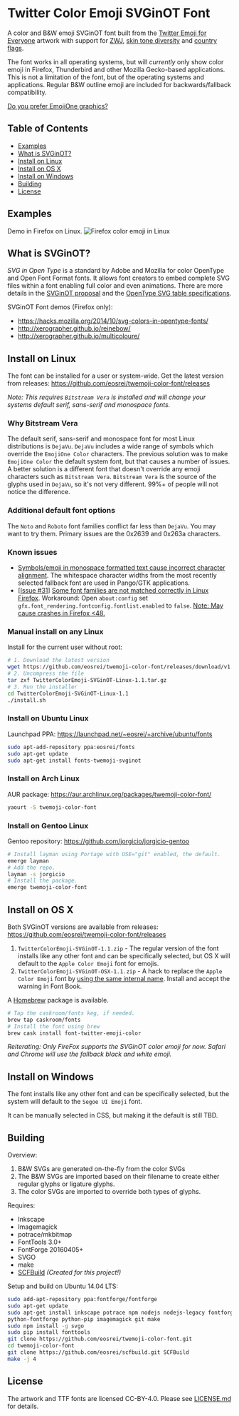 # Twitter Color Emoji SVGinOT Font
A color and B&W emoji SVGinOT font built from the
[Twitter Emoji for Everyone][1] artwork with support for [ZWJ][2],
[skin tone diversity][3] and [country flags][4].

The font works in all operating systems, but will *currently* only show color
emoji in Firefox, Thunderbird and other Mozilla Gecko-based applications. This
is not a limitation of the font, but of the operating systems and applications.
Regular B&W outline emoji are included for backwards/fallback compatibility.

[Do you prefer EmojiOne graphics?][5]

[1]: https://github.com/twitter/twemoji
[2]: http://unicode.org/emoji/charts/emoji-zwj-sequences.html
[3]: http://www.unicode.org/reports/tr51/#Diversity
[4]: http://www.unicode.org/reports/tr51/#Flags
[5]: https://github.com/eosrei/emojione-color-font

## Table of Contents

* [Examples](#examples)
* [What is SVGinOT?](#what-is-svginot)
* [Install on Linux](#install-on-linux)
* [Install on OS X](#install-on-os-x)
* [Install on Windows](#install-on-windows)
* [Building](#building)
* [License](#license)

## Examples

Demo in Firefox on Linux.
![Firefox color emoji in Linux](images/twemoji-font-demo.png?raw=true)

## What is SVGinOT?
*SVG in Open Type* is a standard by Adobe and Mozilla for color OpenType
and Open Font Format fonts. It allows font creators to embed complete SVG files
within a font enabling full color and even animations. There are more details
in the [SVGinOT proposal][6] and the [OpenType SVG table specifications][7].

SVGinOT Font demos (Firefox only):

* https://hacks.mozilla.org/2014/10/svg-colors-in-opentype-fonts/
* http://xerographer.github.io/reinebow/
* http://xerographer.github.io/multicoloure/

[6]: https://www.w3.org/2013/10/SVG_in_OpenType/
[7]: https://www.microsoft.com/typography/otspec/svg.htm

## Install on Linux
The font can be installed for a user or system-wide. Get the latest version
from releases: https://github.com/eosrei/twemoji-color-font/releases

*Note: This requires `Bitstream Vera` is installed and will change your
systems default serif, sans-serif and monospace fonts.*

### Why Bitstream Vera
The default serif, sans-serif and monospace font for most Linux distributions is
`DejaVu`. `DejaVu` includes a wide range of symbols which override the
`EmojiOne Color` characters. The previous solution was to make
`EmojiOne Color` the default system font, but that causes a number of issues.
A better solution is a different font that doesn't override any emoji characters
such as `Bitstream Vera`. `Bitstream Vera` is the source of the glyphs used in
`DejaVu`, so it's not very different. 99%+ of people will not notice the
difference.

### Additional default font options
The `Noto` and `Roboto` font families conflict far less than `DejaVu`. You may
want to try them. Primary issues are the 0x2639 and 0x263a characters.

### Known issues

* [Symbols/emoji in monospace formatted text cause incorrect character alignment][8].
  The whitespace character widths from the most recently selected
  fallback font are used in Pango/GTK applications.
* [[Issue #31][9]] [Some font families are not matched correctly in Linux Firefox][10].
  Workaround: Open `about:config` set
  `gfx.font_rendering.fontconfig.fontlist.enabled` to `false`.
  [Note: May cause crashes in Firefox <48.][11]

[8]:https://bugzilla.gnome.org/show_bug.cgi?id=757785
[9]:https://github.com/eosrei/emojione-color-font/issues/31
[10]:https://bugzilla.mozilla.org/show_bug.cgi?id=1245811
[11]:https://bugzilla.mozilla.org/show_bug.cgi?id=1266341

### Manual install on any Linux
Install for the current user without root:
```sh
# 1. Download the latest version
wget https://github.com/eosrei/twemoji-color-font/releases/download/v1.1/TwitterColorEmoji-SVGinOT-Linux-1.1.tar.gz
# 2. Uncompress the file
tar zxf TwitterColorEmoji-SVGinOT-Linux-1.1.tar.gz
# 3. Run the installer
cd TwitterColorEmoji-SVGinOT-Linux-1.1
./install.sh
```

### Install on Ubuntu Linux
Launchpad PPA: https://launchpad.net/~eosrei/+archive/ubuntu/fonts

```sh
sudo apt-add-repository ppa:eosrei/fonts
sudo apt-get update
sudo apt-get install fonts-twemoji-svginot
```

### Install on Arch Linux
AUR package: https://aur.archlinux.org/packages/twemoji-color-font/

```sh
yaourt -S twemoji-color-font
```

### Install on Gentoo Linux
Gentoo repository: https://github.com/jorgicio/jorgicio-gentoo

```sh
# Install layman using Portage with USE="git" enabled, the default.
emerge layman
# Add the repo.
layman -s jorgicio
# Install the package.
emerge twemoji-color-font
```

## Install on OS X
Both SVGinOT versions are available from releases:
https://github.com/eosrei/twemoji-color-font/releases

1. `TwitterColorEmoji-SVGinOT-1.1.zip` - The regular version of the font
   installs like any other font and can be specifically selected, but OS X will
   default to the `Apple Color Emoji` font for emojis.
2. `TwitterColorEmoji-SVGinOT-OSX-1.1.zip` - A hack to replace the `Apple
   Color Emoji` font by [using the same internal name][10]. Install and accept
   the warning in Font Book.

A [Homebrew](http://brew.sh) package is available.

```sh
# Tap the caskroom/fonts keg, if needed.
brew tap caskroom/fonts
# Install the font using brew
brew cask install font-twitter-emoji-color
```

[10]:http://www.macissues.com/2014/11/21/how-to-change-the-default-system-font-in-mac-os-x/

*Reiterating: Only FireFox supports the SVGinOT color emoji for now. Safari and
Chrome will use the fallback black and white emoji.*

## Install on Windows

The font installs like any other font and can be specifically selected, but
the system will default to the `Segoe UI Emoji` font.

It can be manually selected in CSS, but making it the default is still TBD.

## Building
Overview:

1. B&W SVGs are generated on-the-fly from the color SVGs
2. The B&W SVGs are imported based on their filename to create either regular
   glyphs or ligature glyphs.
3. The color SVGs are imported to override both types of glyphs.

Requires:
* Inkscape
* Imagemagick
* potrace/mkbitmap
* FontTools 3.0+
* FontForge 20160405+
* SVGO
* make
* [SCFBuild][11] *(Created for this project!)*

[11]: https://github.com/eosrei/scfbuild

Setup and build on Ubuntu 14.04 LTS:
```sh
sudo add-apt-repository ppa:fontforge/fontforge
sudo apt-get update
sudo apt-get install inkscape potrace npm nodejs nodejs-legacy fontforge \
python-fontforge python-pip imagemagick git make
sudo npm install -g svgo
sudo pip install fonttools
git clone https://github.com/eosrei/twemoji-color-font.git
cd twemoji-color-font
git clone https://github.com/eosrei/scfbuild.git SCFBuild
make -j 4
```

## License

The artwork and TTF fonts are licensed CC-BY-4.0. Please see
[LICENSE.md](LICENSE.md) for details.

